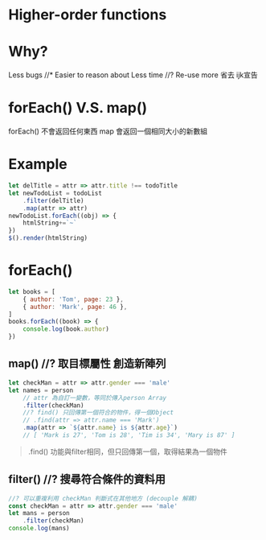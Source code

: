 # Higher-order functions

# Why?
Less bugs //* Easier to reason about
Less time //? Re-use more
省去 ijk宣告

# forEach() V.S. map()
forEach() 不會返回任何東西
map 會返回一個相同大小的新數組

# Example
```js
let delTitle = attr => attr.title !== todoTitle
let newTodoList = todoList
    .filter(delTitle)
    .map(attr => attr)
newTodoList.forEach((obj) => {
    htmlString+=`~`
})
$().render(htmlString)
```

# forEach()
```js
let books = [
    { author: 'Tom', page: 23 },
    { author: 'Mark', page: 46 },
]
books.forEach((book) => {
    console.log(book.author)
})
```

## map() //? 取目標屬性 創造新陣列
```js
let checkMan = attr => attr.gender === 'male'
let names = person
    // attr 為自訂一變數，等同於傳入person Array
    .filter(checkMan)
    //? find() 只回傳第一個符合的物件，得一個Object
    // .find(attr => attr.name === 'Mark') 
    .map(attr => `${attr.name} is ${attr.age}`)
    // [ 'Mark is 27', 'Tom is 28', 'Tim is 34', 'Mary is 87' ]
```

> .find() 功能與filter相同，但只回傳第一個，取得結果為一個物件
## filter() //? 搜尋符合條件的資料用
```js
//? 可以重複利用 checkMan 判斷式在其他地方 (decouple 解耦)
const checkMan = attr => attr.gender === 'male'
let mans = person
    .filter(checkMan)
console.log(mans)